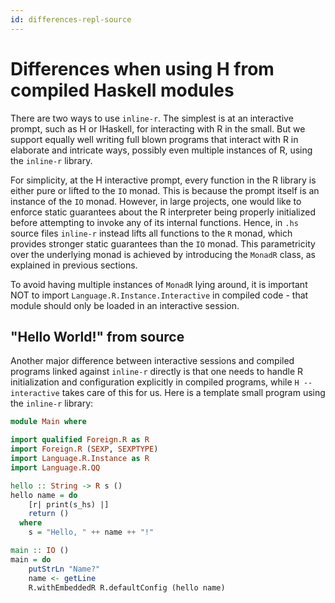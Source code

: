 ```yaml
---
id: differences-repl-source
---
```


# Differences when using H from compiled Haskell modules

There are two ways to use `inline-r`. The simplest is at an
interactive prompt, such as H or IHaskell, for interacting with R in
the small. But we support equally well writing full blown programs
that interact with R in elaborate and intricate ways, possibly even
multiple instances of R, using the `inline-r` library.

For simplicity, at the H interactive prompt, every function in the
R library is either pure or lifted to the `IO` monad. This is because
the prompt itself is an instance of the `IO` monad. However, in large
projects, one would like to enforce static guarantees about the
R interpreter being properly initialized before attempting to invoke
any of its internal functions. Hence, in `.hs` source files `inline-r`
instead lifts all functions to the `R` monad, which provides stronger
static guarantees than the `IO` monad. This parametricity over the
underlying monad is achieved by introducing the `MonadR` class, as
explained in previous sections.

To avoid having multiple instances of `MonadR` lying around, it is
important NOT to import `Language.R.Instance.Interactive` in compiled
code - that module should only be loaded in an interactive session.

## "Hello World!" from source

Another major difference between interactive sessions and compiled
programs linked against `inline-r` directly is that one needs to
handle R initialization and configuration explicitly in compiled
programs, while `H --interactive` takes care of this for us. Here is
a template small program using the `inline-r` library:

```Haskell
module Main where

import qualified Foreign.R as R
import Foreign.R (SEXP, SEXPTYPE)
import Language.R.Instance as R
import Language.R.QQ

hello :: String -> R s ()
hello name = do
    [r| print(s_hs) |]
    return ()
  where
    s = "Hello, " ++ name ++ "!"

main :: IO ()
main = do
    putStrLn "Name?"
    name <- getLine
    R.withEmbeddedR R.defaultConfig (hello name)
```
